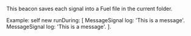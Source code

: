 This beacon saves each signal into a Fuel file in the current folder.

Example:
	self new runDuring: [ 
		MessageSignal log: 'This is a message'.
		MessageSignal log: 'This is a message'. ].

